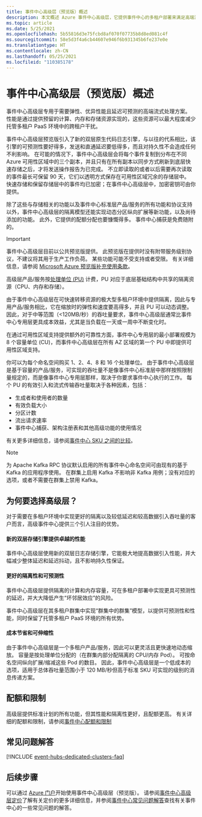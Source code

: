 ```yaml
---
title: 事件中心高级层（预览版）概述
description: 本文概述 Azure 事件中心高级层，它提供事件中心的多租户部署来满足高端流式处理需求。
ms.topic: article
ms.date: 5/25/2021
ms.openlocfilehash: 5b55816d3e75fcbd8af070f07735b8d8ed081c4f
ms.sourcegitcommit: 58e5d3f4a6cb44607e946f6b931345b6fe237e0e
ms.translationtype: HT
ms.contentlocale: zh-CN
ms.lasthandoff: 05/25/2021
ms.locfileid: "110385178"
---
```

# <a name="overview-of-event-hubs-premium-preview"></a>事件中心高级层（预览版）概述

事件中心高级层专用于需要弹性、优异性能且延迟可预测的高端流式处理方案。 性能是通过提供预留的计算、内存和存储资源实现的，这些资源可以最大程度减少托管多租户 PaaS 环境中的跨租户干扰。 

事件中心高级层预览版引入了新的双层原生代码日志引擎，与以往的代系相比，该引擎的可预测性要好得多，发送和直通延迟要低得多，而且对持久性不会造成任何不利影响。 在可能的情况下，事件中心高级层会将每个事件复制到分布在不同 Azure 可用性区域中的三个副本，并且只有在所有副本以同步方式刷新到底层快速存储之后，才将发送操作报告为已完成。 不立即读取的或者以后需要再次读取的事件最长可保留 90 天，它们以透明方式保存在可用性区域冗余的存储层中。 快速存储和保留存储层中的事件均已加密；在事件中心高级层中，加密密钥可由你提供。 

除了这些与存储相关的功能以及事件中心标准层产品/服务的所有功能和协议支持以外，事件中心高级层的隔离模型还能实现动态分区纵向扩展等新功能，以及尚待添加的功能。 此外，它提供的配额分配也要慷慨得多。 事件中心捕获是免费随附的。

> [!IMPORTANT]
> 事件中心高级层目前以公共预览版提供。 此预览版在提供时没有附带服务级别协议，不建议将其用于生产工作负荷。 某些功能可能不受支持或者受限。 有关详细信息，请参阅 [Microsoft Azure 预览版补充使用条款](https://azure.microsoft.com/support/legal/preview-supplemental-terms/)。
 
高级层产品/服务按[处理单位 (PU)](event-hubs-scalability.md#processing-units) 计费，PU 对应于底层基础结构中共享的隔离资源（CPU、内存和存储）。 

由于事件中心高级层在可快速转移资源的极大型多租户环境中提供隔离，因此与专用产品/服务相比，它在缩放时的弹性和速度要高得多，并且 PU 可以动态调整。 因此，对于中等范围（<120MB/秒）的吞吐量要求，事件中心高级层通常比事件中心专用层更具成本效益，尤其是当负载在一天或一周中不断变化时。 

在通过可用性区域支持提供额外的可靠性方面，事件中心专用层的最小部署规模为 8 个容量单位 (CU)，而事件中心高级层在所有 AZ 区域的第一个 PU 中即提供可用性区域支持。 

你可以为每个命名空间购买 1、2、4、8 和 16 个处理单位。 由于事件中心高级层是基于容量的产品/服务，可实现的吞吐量不是像事件中心标准层中那样按照限制量规定的，而是像事件中心专用层那样，取决于你要求事件中心执行的工作。 每个 PU 的有效引入和流式传输吞吐量取决于各种因素，包括：

* 生成者和使用者的数量
* 有效负载大小 
* 分区计数
* 流出请求速率 
* 事件中心捕获、架构注册表和其他高级功能的使用情况

有关更多详细信息，请参阅[事件中心 SKU 之间的比较](event-hubs-quotas.md)。


> [!NOTE]
> 为 Apache Kafka RPC 协议默认启用的所有事件中心命名空间可由现有的基于 Kafka 的应用程序使用。 在群集上启用 Kafka 不影响非 Kafka 用例；没有对应的选项，或者不需要在群集上禁用 Kafka。

## <a name="why-premium"></a>为何要选择高级层？

对于需要在多租户环境中实现更好的隔离以及较低延迟和较高数据引入吞吐量的客户而言，高级事件中心提供三个引人注目的优势。

#### <a name="superior-performance-with-the-new-two-tier-storage-engine"></a>新的双层存储引擎提供卓越的性能

事件中心高级层使用新的双层日志存储引擎，它能极大地提高数据引入性能，并大幅减少整体延迟和延迟抖动，且不影响持久性保证。 

#### <a name="better-isolation-and-predictability"></a>更好的隔离性和可预测性

事件中心高级层提供隔离的计算和内存容量，可在多租户部署中实现更具可预测性的延迟，并大大降低产生“坏邻居效应”的风险。

事件中心高级层在其多租户群集中实现“群集中的群集”模型，以提供可预测性和性能，同时保留了托管多租户 PaaS 环境的所有优势。 


#### <a name="cost-savings-and-scalability"></a>成本节省和可伸缩性
由于事件中心高级层是一个多租户产品/服务，因此可以更灵活且更快速地动态缩放。 容量是按处理单位分配的（在群集内部分配隔离的 CPU/内存 Pod）。 可按命名空间纵向扩展/缩减这些 Pod 的数目。 因此，事件中心高级层是一个低成本的选项，适用于总体吞吐量范围小于 120 MB/秒但高于标准 SKU 可实现的级别的消息传递方案。  

## <a name="quotas-and-limits"></a>配额和限制
高级层提供标准计划的所有功能，但其性能和隔离性更好，且配额更高。 有关详细的配额和限制，请参阅[事件中心配额和限制](event-hubs-quotas.md)


## <a name="faqs"></a>常见问题解答

[!INCLUDE [event-hubs-dedicated-clusters-faq](../../includes/event-hubs-premium-faq.md)]

## <a name="next-steps"></a>后续步骤

可以通过 [Azure 门户](https://aka.ms/eventhubsclusterquickstart)开始使用事件中心高级层（预览版）。 请参阅[事件中心高级层定价](https://azure.microsoft.com/pricing/details/event-hubs/)了解有关定价的更多详细信息，并参阅[事件中心常见问题解答](event-hubs-faq.yml)查找有关事件中心的一些常见问题的解答。 

